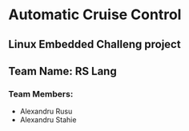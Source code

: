 # Automatic Cruise Control #
## Linux Embedded Challeng project ##
## Team Name: RS Lang ##
### Team Members: ###
- Alexandru Rusu
- Alexandru Stahie